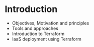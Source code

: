 # Introduction

* Objectives, Motivation and principles
* Tools and approaches
* Introduction to Terraform
* IaaS deployment using Terraform

